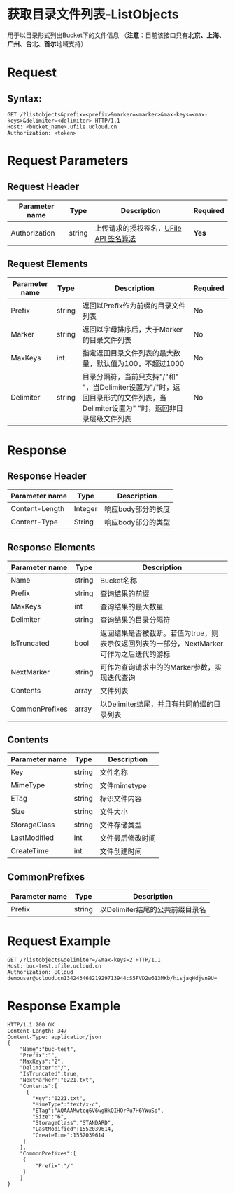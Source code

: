 # 获取目录文件列表-ListObjects

用于以目录形式列出Bucket下的文件信息  （**注意**：目前该接口只有**北京、上海、广州、台北、首尔**地域支持）

# Request
## Syntax:
```
GET /?listobjects&prefix=<prefix>&marker=<marker>&max-keys=<max-keys>&delimiter=<delimiter> HTTP/1.1
Host: <bucket_name>.ufile.ucloud.cn
Authorization: <token>
```

# Request Parameters
## Request Header
|Parameter name|Type|Description|Required|
|---|---|---|---|
|Authorization|string|上传请求的授权签名，[UFile API 签名算法](https://docs.ucloud.cn/ufile/api/authorization?id=%e6%96%87%e4%bb%b6%e7%ae%a1%e7%90%86%e7%ad%be%e5%90%8d%e7%ae%97%e6%b3%95) 	|**Yes**|

## Request Elements
|Parameter name|Type|Description|Required|
|---|---|---|---|
|Prefix|string|返回以Prefix作为前缀的目录文件列表|No|
|Marker|string|返回以字母排序后，大于Marker的目录文件列表|No|
|MaxKeys|int|指定返回目录文件列表的最大数量，默认值为100，不超过1000|No|
|Delimiter|string|目录分隔符，当前只支持"/"和" "，当Delimiter设置为"/"时，返回目录形式的文件列表，当Delimiter设置为" "时，返回非目录层级文件列表|No|

# Response
## Response Header
|Parameter name|Type|Description|
|---|---|---|
|Content-Length|Integer|响应body部分的长度|
|Content-Type|String|响应body部分的类型|

## Response Elements
|Parameter name|Type|Description|
|---|---|---|
|Name|string|Bucket名称|
|Prefix|string|查询结果的前缀|
|MaxKeys|int|查询结果的最大数量|
|Delimiter|string|查询结果的目录分隔符|
|IsTruncated|bool|返回结果是否被截断。若值为true，则表示仅返回列表的一部分，NextMarker可作为之后迭代的游标|
|NextMarker|string|可作为查询请求中的的Marker参数，实现迭代查询|
|Contents|array|文件列表|
|CommonPrefixes|array|以Delimiter结尾，并且有共同前缀的目录列表|

## Contents
|Parameter name|Type|Description|
|---|---|---|
|Key|string|文件名称|
|MimeType|string|文件mimetype|
|ETag|string|标识文件内容|
|Size|string|文件大小|
|StorageClass|string|文件存储类型|
|LastModified|int|文件最后修改时间|
|CreateTime|int|文件创建时间|

## CommonPrefixes
|Parameter name|Type|Description|
|---|---|---|
|Prefix|string|以Delimiter结尾的公共前缀目录名|

# Request Example
```
GET /?listobjects&delimiter=/&max-keys=2 HTTP/1.1
Host: buc-test.ufile.ucloud.cn
Authorization: UCloud demouser@ucloud.cn13424346821929713944:S5FVD2w613MKb/hisjaqHdjvn9U=
```

# Response Example
```
HTTP/1.1 200 OK
Content-Length: 347
Content-Type: application/json
{
    "Name":"buc-test",
    "Prefix":"",
    "MaxKeys":"2",
    "Delimiter":"/",
    "IsTruncated":true,
    "NextMarker":"0221.txt",
    "Contents":[
      {
        "Key":"0221.txt",
        "MimeType":"text/x-c",
        "ETag":"AQAAAMwtcq6V6wgHkQIHOrPu7H6YWuSo",
        "Size":"6",
        "StorageClass":"STANDARD",
        "LastModified":1552039614,
        "CreateTime":1552039614
     }
    ],
    "CommonPrefixes":[
     {
         "Prefix":"/"
     }
    ]
}
```

